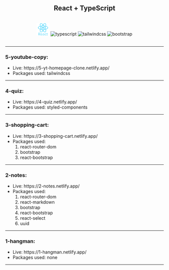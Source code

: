 <div align="center"><h2>React + TypeScript</h2><br> <img src="https://raw.githubusercontent.com/devicons/devicon/master/icons/react/react-original-wordmark.svg" alt="react" width="40" height="40"/> <img src="https://www.vectorlogo.zone/logos/typescriptlang/typescriptlang-icon.svg" alt="typescript" width="40" height="40"/> <img src="https://www.vectorlogo.zone/logos/tailwindcss/tailwindcss-icon.svg" alt="tailwindcss" width="40" height="40"/> <img src="https://upload.vectorlogo.zone/logos/getbootstrap/images/987f8f6c-263a-47b1-a85d-853cfca215d9.svg" alt="bootstrap" width="40" height="40"/></div><br>

<hr>
<div><h3>5-youtube-copy:</h3>
 <ul>
 <li>Live: https://5-yt-homepage-clone.netlify.app/</li>
 <li>
 Packages used: tailwindcss
 </li>
 </ul>
 </div>
<hr>

<div><h3>4-quiz:</h3>
 <ul>
 <li>Live: https://4-quiz.netlify.app/</li>
 <li>
 Packages used: styled-components
 </li>
 </ul>
 </div>
<hr>

 <div><h3>3-shopping-cart:</h3>
 <ul>
 <li>Live: https://3-shopping-cart.netlify.app/</li>
 <li>
 Packages used:
  <ol>
   <li>react-router-dom</li>
   <li>bootstrap</li>
   <li>react-bootstrap</li>
  </ol>
 </li>
 </ul>
 </div>
 <hr>

 <div><h3>2-notes:</h3>
 <ul>
 <li>Live: https://2-notes.netlify.app/</li>
 <li>
 Packages used:
  <ol>
   <li>react-router-dom</li>
   <li>react-markdown</li>
   <li>bootstrap</li>
   <li>react-bootstrap</li>
   <li>react-select</li>
   <li>uuid</li>
  </ol>
 </li>
 </ul>
 </div>
<hr>

<div><h3>1-hangman:</h3>
 <ul>
 <li>Live: https://1-hangman.netlify.app/</li>
 <li>
 Packages used: none
 </li>
 </ul>
 </div>
<hr>